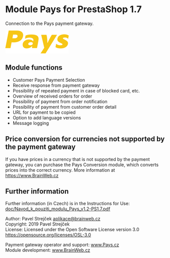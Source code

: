 # Module Pays for PrestaShop 1.7

Connection to the Pays payment gateway.  

![Logo Pays](views/img/pays_ps-payment.png)

## Module functions

- Customer Pays Payment Selection
- Receive response from payment gateway
- Possibility of repeated payment in case of blocked card, etc.
- Overview of received orders for order
- Possibility of payment from order notification
- Possibility of payment from customer order detail
- URL for payment to be copied
- Option to add language versions
- Message logging

## Price conversion for currencies not supported by the payment gateway

If you have prices in a currency that is not supported by the payment gateway,
you can purchase the Pays Conversion module, which converts prices into the correct currency.
More information at https://www.BrainWeb.cz

## Further information

Further information (in Czech) is in the Instructions for Use:  
[doc/Navod_k_pouziti_modulu_Pays_v1.2-PS1.7.pdf](doc/Navod_k_pouziti_modulu_Pays_v1.2-PS1.7.pdf)

Author:    Pavel Strejček <aplikace@brainweb.cz>  
Copyright: 2019 Pavel Strejček  
License:   Licensed under the Open Software License version 3.0  https://opensource.org/licenses/OSL-3.0

Payment gateway operator and support: www.Pays.cz  
Module development: www.BrainWeb.cz
